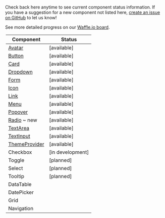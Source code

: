 Check back here anytime to see current component status information.
If you have a suggestion for a new component not listed here, [create an issue on GitHub](https://github.com/mineral-ui/mineral-ui/issues) to let us know!

See more detailed progress on our [Waffle.io board](https://waffle.io/mineral-ui/mineral-ui).

<Legend />

<!--
Labels:
  ~ new
  ~ experimental

Statuses:
  [available]
  [planned]
  [in development]
  [deprecated]
-->

| Component                                   | Status           |
|---------------------------------------------|------------------|
| [Avatar](/components/avatar)                | [available]      |
| [Button](/components/button)                | [available]      |
| [Card](/components/card)                    | [available]      |
| [Dropdown](/components/dropdown)            | [available]      |
| [Form](/components/form-field)              | [available]      |
| [Icon](/components/icon)                    | [available]      |
| [Link](/components/link)                    | [available]      |
| [Menu](/components/menu)                    | [available]      |
| [Popover](/components/popover)              | [available]      |
| [Radio](/components/radio) ~ new            | [available]      |
| [TextArea](/components/text-area)           | [available]      |
| [TextInput](/components/text-input)         | [available]      |
| [ThemeProvider](/components/theme-provider) | [available]      |
| Checkbox                                    | [in development] |
| Toggle                                      | [planned]        |
| Select                                      | [planned]        |
| Tooltip                                     | [planned]        |
| DataTable                                   |                  |
| DatePicker                                  |                  |
| Grid                                        |                  |
| Navigation                                  |                  |
